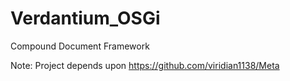 # Verdantium_OSGi
 Compound Document Framework

Note: Project depends upon https://github.com/viridian1138/Meta


